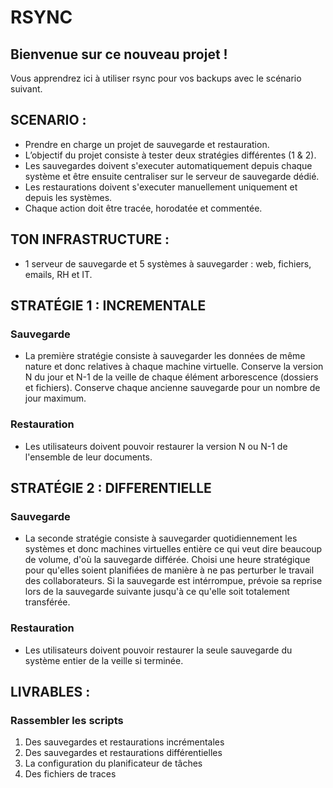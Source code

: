 # RSYNC
## Bienvenue sur ce nouveau projet !
Vous apprendrez ici à utiliser rsync pour vos backups avec le scénario suivant.

## **SCENARIO :**
- Prendre en charge un projet de sauvegarde et restauration.
- L’objectif du projet consiste à tester deux stratégies différentes (1 & 2).
- Les sauvegardes doivent s'executer automatiquement depuis chaque système et être ensuite centraliser sur le serveur de sauvegarde dédié.
- Les restaurations doivent s'executer manuellement uniquement et depuis les systèmes.
- Chaque action doit être tracée, horodatée et commentée.



## **TON INFRASTRUCTURE :**
- 1 serveur de sauvegarde et 5 systèmes à sauvegarder : web, fichiers, emails, RH et IT.



## **STRATÉGIE 1 : INCREMENTALE**
### Sauvegarde
- La première stratégie consiste à sauvegarder les données de même nature et donc relatives à chaque machine virtuelle. Conserve la version N du jour et N-1 de la veille de chaque élément arborescence (dossiers et fichiers). Conserve chaque ancienne sauvegarde pour un nombre de jour maximum.
### Restauration
- Les utilisateurs doivent pouvoir restaurer la version N ou N-1 de l'ensemble de leur documents.

## **STRATÉGIE 2 : DIFFERENTIELLE**
### Sauvegarde 
- La seconde stratégie consiste à sauvegarder quotidiennement les systèmes et donc machines virtuelles entière ce qui veut dire beaucoup de volume, d'où la sauvegarde différée. Choisi une heure stratégique pour qu'elles soient planifiées de manière à ne pas perturber le travail des collaborateurs. Si la sauvegarde est intérrompue, prévoie sa reprise lors de la sauvegarde suivante jusqu'à ce qu'elle soit totalement transférée.
### Restauration 
- Les utilisateurs doivent pouvoir restaurer la seule sauvegarde du système entier de la veille si terminée.



## **LIVRABLES :**
### Rassembler les scripts
1. Des sauvegardes et restaurations incrémentales
2. Des sauvegardes et restaurations différentielles
3. La configuration du planificateur de tâches
4. Des fichiers de traces

